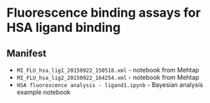 # Fluorescence binding assays for HSA ligand binding

## Manifest
* `MI_FLU_hsa_lig1_20150922_150518.xml` - notebook from Mehtap
* `MI_FLU_hsa_lig2_20150922_164254.xml` - notebook from Mehtap
* `HSA fluorescence analysis - ligand1.ipynb` - Bayesian analysis example notebook
